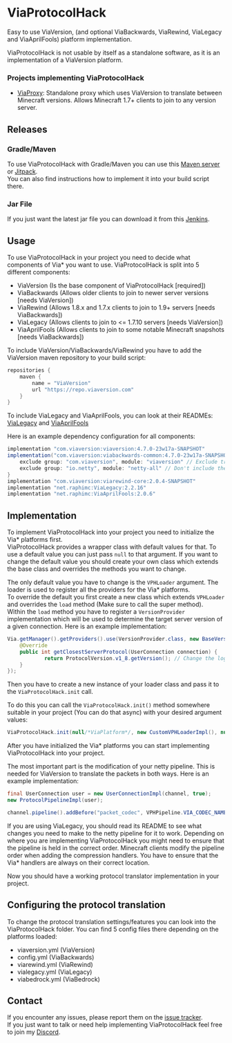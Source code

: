 # ViaProtocolHack
Easy to use ViaVersion, (and optional ViaBackwards, ViaRewind, ViaLegacy and ViaAprilFools) platform implementation.

ViaProtocolHack is not usable by itself as a standalone software, as it is an implementation of a ViaVersion platform.

### Projects implementing ViaProtocolHack
- [ViaProxy](https://github.com/RaphiMC/ViaProxy): Standalone proxy which uses ViaVersion to translate between Minecraft versions. Allows Minecraft 1.7+ clients to join to any version server.

## Releases
### Gradle/Maven
To use ViaProtocolHack with Gradle/Maven you can use this [Maven server](https://maven.lenni0451.net/#/releases/net/raphimc/ViaProtocolHack) or [Jitpack](https://jitpack.io/#RaphiMC/ViaProtocolHack).  
You can also find instructions how to implement it into your build script there.

### Jar File
If you just want the latest jar file you can download it from this [Jenkins](https://build.lenni0451.net/job/ViaProtocolHack/).

## Usage
To use ViaProtocolHack in your project you need to decide what components of Via* you want to use.
ViaProtocolHack is split into 5 different components:
- ViaVersion (Is the base component of ViaProtocolHack [required])
- ViaBackwards (Allows older clients to join to newer server versions [needs ViaVersion])
- ViaRewind (Allows 1.8.x and 1.7.x clients to join to 1.9+ servers [needs ViaBackwards])
- ViaLegacy (Allows clients to join to <= 1.7.10 servers [needs ViaVersion])
- ViaAprilFools (Allows clients to join to some notable Minecraft snapshots [needs ViaBackwards])

To include ViaVersion/ViaBackwards/ViaRewind you have to add the ViaVersion maven repository to your build script:
```groovy
repositories {
    maven {
        name = "ViaVersion"
        url "https://repo.viaversion.com"
    }
}
```
To include ViaLegacy and ViaAprilFools, you can look at their READMEs: [ViaLegacy](https://github.com/RaphiMC/ViaLegacy/blob/main/README.md#releases) and [ViaAprilFools](https://github.com/RaphiMC/ViaAprilFools/blob/main/README.md#releases)

Here is an example dependency configuration for all components:
```groovy
implementation "com.viaversion:viaversion:4.7.0-23w17a-SNAPSHOT"
implementation("com.viaversion:viabackwards-common:4.7.0-23w17a-SNAPSHOT") {
    exclude group: "com.viaversion", module: "viaversion" // Exclude transitive dependency. Include manually for more control
    exclude group: "io.netty", module: "netty-all" // Don't include the outdated netty version
}
implementation "com.viaversion:viarewind-core:2.0.4-SNAPSHOT"
implementation "net.raphimc:ViaLegacy:2.2.16"
implementation "net.raphimc:ViaAprilFools:2.0.6"
```

## Implementation
To implement ViaProtocolHack into your project you need to initialize the Via* platforms first.  
ViaProtocolHack provides a wrapper class with default values for that. To use a default value you can just pass ``null`` to that argument.
If you want to change the default value you should create your own class which extends the base class and overrides the methods you want to change.

The only default value you have to change is the ``VPHLoader`` argument. The loader is used to register all the providers for the Via* platforms.  
To override the default you first create a new class which extends ``VPHLoader`` and overrides the ``load`` method (Make sure to call the super method).  
Within the ``load`` method you have to register a ``VersionProvider`` implementation which will be used to determine the target server version of a given connection.
Here is an example implementation:
```java
Via.getManager().getProviders().use(VersionProvider.class, new BaseVersionProvider() {
    @Override
    public int getClosestServerProtocol(UserConnection connection) {
            return ProtocolVersion.v1_8.getVersion(); // Change the logic here to select the target server version
    }
});
```
Then you have to create a new instance of your loader class and pass it to the ``ViaProtocolHack.init`` call.

To do this you can call the ``ViaProtocolHack.init()`` method somewhere suitable in your project (You can do that async) with your desired argument values:
```java
ViaProtocolHack.init(null/*ViaPlatform*/, new CustomVPHLoaderImpl(), null/*ViaInjector*/, null/*ViaCommandHandler*/, ViaBackwardsPlatformImpl::new, ViaLegacyPlatformImpl::new, ViaAprilFoolsPlatformImpl::new);
```

After you have initialized the Via* platforms you can start implementing ViaProtocolHack into your project.

The most important part is the modification of your netty pipeline. This is needed for ViaVersion to translate the packets in both ways.
Here is an example implementation:
```java
final UserConnection user = new UserConnectionImpl(channel, true);
new ProtocolPipelineImpl(user);

channel.pipeline().addBefore("packet_codec", VPHPipeline.VIA_CODEC_NAME, new ViaCodec(user));
```
If you are using ViaLegacy, you should read its README to see what changes you need to make to the netty pipeline for it to work.
Depending on where you are implementing ViaProtocolHack you might need to ensure that the pipeline is held in the correct order.
Minecraft clients modify the pipeline order when adding the compression handlers. You have to ensure that the Via* handlers are always on their correct location.

Now you should have a working protocol translator implementation in your project.

## Configuring the protocol translation
To change the protocol translation settings/features you can look into the ViaProtocolHack folder.
You can find 5 config files there depending on the platforms loaded:
- viaversion.yml (ViaVersion)
- config.yml (ViaBackwards)
- viarewind.yml (ViaRewind)
- vialegacy.yml (ViaLegacy)
- viabedrock.yml (ViaBedrock)

## Contact
If you encounter any issues, please report them on the
[issue tracker](https://github.com/RaphiMC/ViaProtocolHack/issues).  
If you just want to talk or need help implementing ViaProtocolHack feel free to join my
[Discord](https://discord.gg/dCzT9XHEWu).
